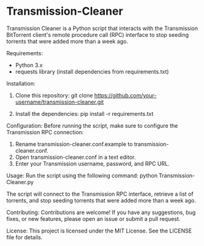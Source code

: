 # Transmission-Cleaner
Transmission Cleaner is a Python script that interacts with the Transmission BitTorrent client's remote procedure call (RPC) interface to stop seeding torrents that were added more than a week ago.

Requirements:
- Python 3.x
- requests library (install dependencies from requirements.txt)

Installation:
1. Clone this repository:
   git clone https://github.com/your-username/transmission-cleaner.git

2. Install the dependencies:
   pip install -r requirements.txt

Configuration:
Before running the script, make sure to configure the Transmission RPC connection:
1. Rename transmission-cleaner.conf.example to transmission-cleaner.conf.
2. Open transmission-cleaner.conf in a text editor.
3. Enter your Transmission username, password, and RPC URL.

Usage:
Run the script using the following command:
python Transmission-Cleaner.py

The script will connect to the Transmission RPC interface, retrieve a list of torrents, and stop seeding torrents that were added more than a week ago.

Contributing:
Contributions are welcome! If you have any suggestions, bug fixes, or new features, please open an issue or submit a pull request.

License:
This project is licensed under the MIT License. See the LICENSE file for details.
